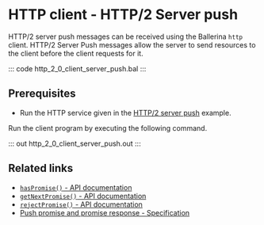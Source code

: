 # HTTP client - HTTP/2 Server push

HTTP/2 server push messages can be received using the Ballerina `http` client. HTTP/2 Server Push messages allow the server to send resources to the client before the client requests for it.

::: code http_2_0_client_server_push.bal :::

## Prerequisites
- Run the HTTP service given in the [HTTP/2 server push](/learn/by-example/http-2-0-server-push/) example.

Run the client program by executing the following command.

::: out http_2_0_client_server_push.out :::

## Related links
- [`hasPromise()` - API documentation](https://lib.ballerina.io/ballerina/http/latest/clients/Client#hasPromise)
- [`getNextPromise()` - API documentation](https://lib.ballerina.io/ballerina/http/latest/clients/Client#getNextPromise)
- [`rejectPromise()` - API documentation](https://lib.ballerina.io/ballerina/http/latest/clients/Client#rejectPromise)
- [Push promise and promise response - Specification](/spec/http/#1011-push-promise-and-promise-response)
